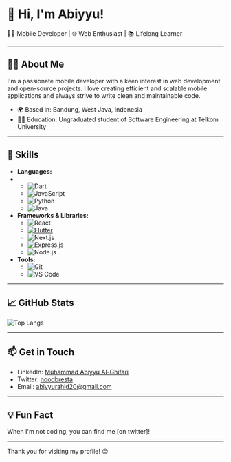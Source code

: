 # 👋 Hi, I'm Abiyyu!

👨‍💻 Mobile Developer | 🌐 Web Enthusiast | 📚 Lifelong Learner

---

## 🧑‍💼 About Me

I'm a passionate mobile developer with a keen interest in web development and open-source projects. I love creating efficient and scalable mobile applications and always strive to write clean and maintainable code.

- 🌍 Based in: Bandung, West Java, Indonesia 
- 🧑‍🎓 Education: Ungraduated student of Software Engineering at Telkom University

---

## 🚀 Skills

- **Languages:**
- - ![Dart](https://img.shields.io/badge/-Dart-007396?style=flat&logo=dart&logoColor=white)
  - ![JavaScript](https://img.shields.io/badge/-JavaScript-F7DF1E?style=flat&logo=javascript&logoColor=black)
  - ![Python](https://img.shields.io/badge/-Python-3776AB?style=flat&logo=python&logoColor=white)
  - ![Java](https://img.shields.io/badge/-Java-007396?style=flat&logo=java&logoColor=white)
- **Frameworks & Libraries:**
  - ![React](https://img.shields.io/badge/-React-61DAFB?style=flat&logo=react&logoColor=black)
  - [![Flutter](https://img.shields.io/badge/Flutter-blue?logo=flutter&logoColor=white)](https://flutter.dev)
  - ![Next.js](https://img.shields.io/badge/-Next.js-339933?style=flat&logo=next.js&logoColor=white)
  - ![Express.js](https://img.shields.io/badge/-Express.js-339933?style=flat&logo=express.js&logoColor=white)
  - ![Node.js](https://img.shields.io/badge/-Node.js-339933?style=flat&logo=node.js&logoColor=white)
- **Tools:**
  - ![Git](https://img.shields.io/badge/-Git-F05032?style=flat&logo=git&logoColor=white)
  - ![VS Code](https://img.shields.io/badge/-VS%20Code-007ACC?style=flat&logo=visual-studio-code&logoColor=white)

---

## 📈 GitHub Stats

![Top Langs](https://github-readme-stats.vercel.app/api/top-langs/?username=abiyyufahri&layout=compact&theme=radical)

---


## 📫 Get in Touch

- LinkedIn: [Muhammad Abiyyu Al-Ghifari](https://www.linkedin.com/in/muhammad-abiyyu-al-ghifari-b96259243/)
- Twitter: [noodbresta](https://x.com/stackOverYou)
- Email: [abiyyurahid20@gmail.com](mailto:abiyyurahid20@gmail.com)

---

## 💡 Fun Fact

When I'm not coding, you can find me [on twitter]!

---

Thank you for visiting my profile! 😊
